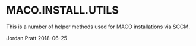# MACO.INSTALL.UTILS

This is a number of helper methods used for MACO installations via SCCM.

Jordan Pratt
2018-06-25